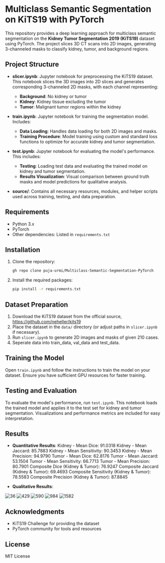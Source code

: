 # Multiclass Semantic Segmentation on KiTS19 with PyTorch

This repository provides a deep learning approach for multiclass semantic segmentation on the **Kidney Tumor Segmentation 2019 (KiTS19)** dataset using PyTorch. The project slices 3D CT scans into 2D images, generating 3-channeled masks to classify kidney, tumor, and background regions.

## Project Structure

- **slicer.ipynb**: Jupyter notebook for preprocessing the KiTS19 dataset. This notebook slices the 3D images into 2D slices and generates corresponding 3-channeled 2D masks, with each channel representing:
  - **Background**: No kidney or tumor
  - **Kidney**: Kidney tissue excluding the tumor
  - **Tumor**: Malignant tumor regions within the kidney

- **train.ipynb**: Jupyter notebook for training the segmentation model. Includes:
  - **Data Loading**: Handles data loading for both 2D images and masks.
  - **Training Procedure**: Model training using custom and standard loss functions to optimize for accurate kidney and tumor segmentation.

- **test.ipynb**: Jupyter notebook for evaluating the model's performance. This includes:
  - **Testing**: Loading test data and evaluating the trained model on kidney and tumor segmentation.
  - **Results Visualization**: Visual comparison between ground truth masks and model predictions for qualitative analysis.

- **source/**: Contains all necessary resources, modules, and helper scripts used across training, testing, and data preparation.

## Requirements

- Python 3.x
- PyTorch
- Other dependencies: Listed in `requirements.txt`

## Installation

1. Clone the repository:
   ```bash
   gh repo clone puja-urmi/Multiclass-Semantic-Segmentation-PyTorch
   ```

2. Install the required packages:
   ```bash
   pip install -r requirements.txt
   ```

## Dataset Preparation

1. Download the KiTS19 dataset from the official source, https://github.com/neheller/kits19
2. Place the dataset in the `data/` directory (or adjust paths in `slicer.ipynb` if necessary).
3. Run `slicer.ipynb` to generate 2D images and masks of given 210 cases.
4. Seperate data into train_data, val_data and test_data. 

## Training the Model

Open `train.ipynb` and follow the instructions to train the model on your dataset. Ensure you have sufficient GPU resources for faster training.

## Testing and Evaluation

To evaluate the model's performance, run `test.ipynb`. This notebook loads the trained model and applies it to the test set for kidney and tumor segmentation. Visualizations and performance metrics are included for easy interpretation.

## Results
- **Quantitative Results**:
Kidney - Mean Dice: 91.0318
Kidney - Mean Jaccard: 85.7883
Kidney - Mean Sensitivity: 90.3453
Kidney - Mean Precision: 94.9790
Tumor - Mean Dice: 62.8176
Tumor - Mean Jaccard: 53.1504
Tumor - Mean Sensitivity: 66.7713
Tumor - Mean Precision: 80.7901
Composite Dice (Kidney & Tumor): 76.9247
Composite Jaccard (Kidney & Tumor): 69.4693
Composite Sensitivity (Kidney & Tumor): 78.5583
Composite Precision (Kidney & Tumor): 87.8845
  
- **Qualitative Results**: 

![36](https://github.com/user-attachments/assets/9a75d081-2275-42d5-9c9a-12119deea5db)
![429](https://github.com/user-attachments/assets/536f0f1c-3b77-473d-802d-6a0090f6bb03)
![590](https://github.com/user-attachments/assets/42ffe1ce-04ff-440b-9015-a7645f5b57fc)
![984](https://github.com/user-attachments/assets/f705f8bb-cb75-4905-a8f7-00af27afa5b5)
![1582](https://github.com/user-attachments/assets/e0f6c149-1ba8-4874-a37d-7faddf91359a)






## Acknowledgments

- KiTS19 Challenge for providing the dataset
- PyTorch community for tools and resources

## License

MIT License
